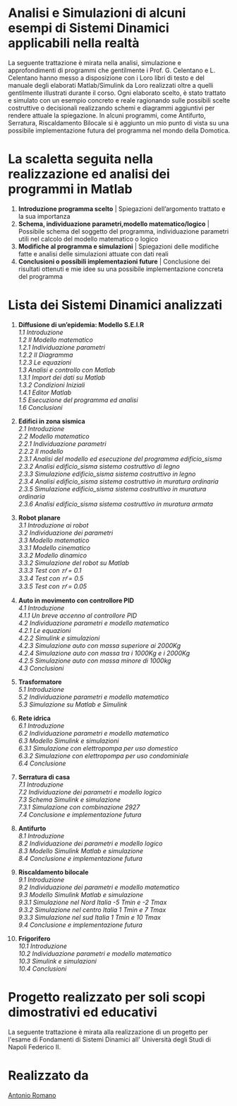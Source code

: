 # Analisi e Simulazioni di alcuni esempi di Sistemi Dinamici applicabili nella realtà
La seguente trattazione è mirata nella analisi, simulazione e approfondimenti di programmi che
gentilmente i Prof. G. Celentano e L. Celentano hanno messo a disposizione con i Loro libri di
testo e del manuale degli elaborati Matlab/Simulink da Loro realizzati oltre a quelli gentilmente
illustrati durante il corso.
Ogni elaborato scelto, è stato trattato e simulato con un esempio concreto e reale ragionando sulle
possibili scelte costruttive o decisionali realizzando schemi e diagrammi aggiuntivi per rendere
attuale la spiegazione.
In alcuni programmi, come Antifurto, Serratura, Riscaldamento Bilocale si è aggiunto un mio punto
di vista su una possibile implementazione futura del programma nel mondo della Domotica. 

# La scaletta seguita nella realizzazione ed analisi dei programmi in Matlab

1. **Introduzione programma scelto** |
  Spiegazioni dell’argomento trattato e la sua importanza <br>
2. **Schema, individuazione parametri,modello matematico/logico** | Possibile schema del soggetto del programma,
individuazione parametri utili nel calcolo del modello
matematico o logico <br>
3. **Modifiche al programma e simulazioni** | Spiegazioni delle modifiche fatte e analisi delle
simulazioni attuate con dati reali <br>
4. **Conclusioni o possibili implementazioni future** | Conclusione dei risultati ottenuti e mie idee su
una possibile implementazione concreta del
programma <br>

# Lista dei Sistemi Dinamici analizzati

1. **Diffusione di un’epidemia: Modello S.E.I.R**<br>
   _1.1 Introduzione	<br>
1.2 Il Modello matematico	<br> 
1.2.1 Individuazione parametri	<br> 
1.2.2 Il Diagramma	<br> 
1.2.3 Le equazioni	<br> 
1.3 Analisi e controllo con Matlab	<br> 
1.3.1 Import dei dati su Matlab	<br> 
1.3.2 Condizioni Iniziali	<br> 
1.4.1 Editor Matlab	<br> 
1.5 Esecuzione del programma ed analisi	<br> 
1.6 Conclusioni	<br>_

2. **Edifici in zona sismica**<br> 
  _2.1 Introduzione	<br> 
2.2 Modello matematico	<br> 
2.2.1 Individuazione parametri	<br> 
2.2.2 Il modello	<br> 
2.3.1 Analisi del modello ed esecuzione del programma edificio_sisma	<br> 
2.3.2 Analisi edificio_sisma sistema costruttivo di legno	<br> 
2.3.3 Simulazione edificio_sisma sistema costruttivo in legno	<br> 
2.3.4 Analisi edificio_sisma sistema costruttivo in muratura ordinaria	<br> 
2.3.5 Simulazione edificio_sisma sistema costruttivo in muratura ordinaria<br> 
2.3.6 Analisi edificio_sisma sistema costruttivo in muratura armata	<br>_

3. **Robot planare**<br> 
_3.1 Introduzione ai robot	<br> 
3.2 Individuazione dei parametri	<br> 
3.3 Modello matematico	<br> 
3.3.1 Modello cinematico	<br> 
3.3.2 Modello dinamico	<br> 
3.3.2 Simulazione del robot su Matlab	<br> 
3.3.3 Test con 𝜏𝑓 = 0.1	<br> 
3.3.4 Test con 𝜏𝑓 = 0.5	<br> 
3.3.5 Test con 𝜏𝑓 = 0.05_<br>

4. **Auto in movimento con controllore PID**	<br> 
_4.1 Introduzione	<br> 
4.1.1 Un breve accenno al controllore PID	<br> 
4.2 Individuazione parametri e modello matematico	<br> 
4.2.1 Le equazioni	<br> 
4.2.2 Simulink e simulazioni	<br> 
4.2.3 Simulazione auto con massa superiore ai 2000Kg	<br> 
4.2.4 Simulazione auto con massa tra i 1000Kg e i 2000Kg	<br> 
4.2.5 Simulazione auto con massa minore di 1000kg	<br> 
4.3 Conclusioni_<br>

5. **Trasformatore** <br> 
_5.1 Introduzione	<br> 
5.2 Individuazione parametri e modello matematico	<br> 
5.3 Simulazione su Matlab e Simulink_<br>

6. **Rete idrica**	<br> 
_6.1 Introduzione	<br> 
6.2 Individuazione parametri e modello matematico	<br> 
6.3	Modello Simulink e simulazioni	<br> 
6.3.1 Simulazione con elettropompa per uso domestico	<br> 
6.3.2 Simulazione con elettropompa per uso condominiale	<br> 
6.4 Conclusione_<br>

7. **Serratura di casa**	<br> 
_7.1 Introduzione	<br> 
7.2 Individuazione dei parametri e modello logico	<br> 
7.3 Schema Simulink e simulazione	<br> 
7.3.1 Simulazione con combinazione 2927	<br> 
7.4 Conclusione e implementazione futura_	<br>

8. **Antifurto**	<br> 
_8.1 Introduzione	<br> 
8.2 Individuazione dei parametri e modello logico	<br> 
8.3 Modello Simulink Matlab e simulazione	<br> 
8.4 Conclusione e implementazione futura_	<br>

9. **Riscaldamento bilocale**	<br> 
_9.1 Introduzione	<br> 
9.2 Individuazione dei parametri e modello matematico	<br> 
9.3 Modello Simulink Matlab e simulazione	<br> 
9.3.1 Simulazione nel Nord Italia -5 Tmin e -2 Tmax	<br> 
9.3.2 Simulazione nel centro Italia 1 Tmin e 7 Tmax	<br> 
9.3.3 Simulazione nel sud Italia 1 Tmin e 10 Tmax	<br> 
9.4 Conclusione e implementazione futura_	<br>

10. **Frigorifero**	<br> 
_10.1 Introduzione	<br> 
10.2 Individuazione parametri e modello matematico	<br> 
10.3 Simulink e simulazioni	<br> 
10.4 Conclusioni_ <br>

# Progetto realizzato per soli scopi dimostrativi ed educativi 
La seguente trattazione è mirata alla realizzazione di un progetto per l'esame di Fondamenti di Sistemi Dinamici all' Università degli Studi di Napoli Federico II.

# Realizzato da 
<a title="Antonio Romano" href="https://github.com/LaErre9" target="_blank" > Antonio Romano</a>

